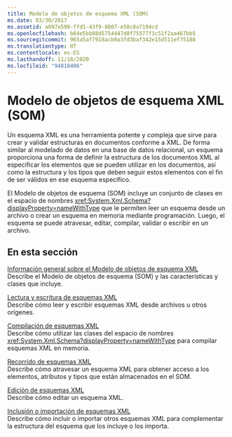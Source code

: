 ```yaml
---
title: Modelo de objetos de esquema XML (SOM)
ms.date: 03/30/2017
ms.assetid: a897a599-ffd1-43f9-8807-e58c8a7194cd
ms.openlocfilehash: b64e5bb88d5754447d8f75577f3c51f2aa467bb5
ms.sourcegitcommit: 965a5af7918acb0a3fd3baf342e15d511ef75188
ms.translationtype: HT
ms.contentlocale: es-ES
ms.lasthandoff: 11/18/2020
ms.locfileid: "94818406"
---
```

# <a name="xml-schema-object-model-som"></a>Modelo de objetos de esquema XML (SOM)
Un esquema XML es una herramienta potente y compleja que sirve para crear y validar estructuras en documentos conforme a XML. De forma similar al modelado de datos en una base de datos relacional, un esquema proporciona una forma de definir la estructura de los documentos XML al especificar los elementos que se pueden utilizar en los documentos, así como la estructura y los tipos que deben seguir estos elementos con el fin de ser válidos en ese esquema específico.  
  
 El Modelo de objetos de esquema (SOM) incluye un conjunto de clases en el espacio de nombres <xref:System.Xml.Schema?displayProperty=nameWithType> que le permiten leer un esquema desde un archivo o crear un esquema en memoria mediante programación. Luego, el esquema se puede atravesar, editar, compilar, validar o escribir en un archivo.  
  
## <a name="in-this-section"></a>En esta sección  
 [Información general sobre el Modelo de objetos de esquema XML](xml-schema-object-model-overview.md)  
 Describe el Modelo de objetos de esquema (SOM) y las características y clases que incluye.  
  
 [Lectura y escritura de esquemas XML](reading-and-writing-xml-schemas.md)  
 Describe cómo leer y escribir esquemas XML desde archivos u otros orígenes.  
  
 [Compilación de esquemas XML](building-xml-schemas.md)  
 Describe cómo utilizar las clases del espacio de nombres <xref:System.Xml.Schema?displayProperty=nameWithType> para compilar esquemas XML en memoria.  
  
 [Recorrido de esquemas XML](traversing-xml-schemas.md)  
 Describe cómo atravesar un esquema XML para obtener acceso a los elementos, atributos y tipos que están almacenados en el SOM.  
  
 [Edición de esquemas XML](editing-xml-schemas.md)  
 Describe cómo editar un esquema XML.  
  
 [Inclusión o importación de esquemas XML](including-or-importing-xml-schemas.md)  
 Describe cómo incluir o importar otros esquemas XML para complementar la estructura del esquema que los incluye o los importa.

